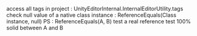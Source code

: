 access all tags in project : UnityEditorInternal.InternalEditorUtility.tags
check null value of a native class instance : ReferenceEquals(Class instance, null)    PS : ReferenceEquals(A, B) test a real reference test 100% solid between A and B